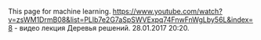 This page for machine learning.
https://www.youtube.com/watch?v=zsWM1DrmB08&list=PLlb7e2G7aSpSWVExpq74FnwFnWgLby56L&index=8 - видео лекция Деревья решений. 28.01.2017 20:20.
